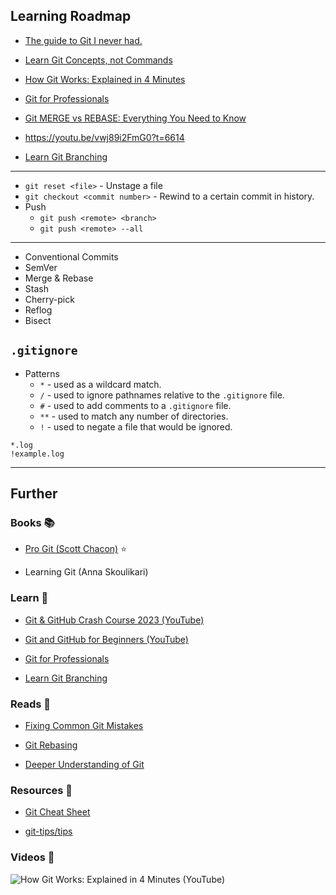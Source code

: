## Learning Roadmap

- [The guide to Git I never had.](https://dev.to/glasskube/the-guide-to-git-i-never-had-1450) 
- [Learn Git Concepts, not Commands](https://dev.to/unseenwizzard/learn-git-concepts-not-commands-4gjc)

- [How Git Works: Explained in 4 Minutes](https://www.youtube.com/watch?v=e9lnsKot_SQ) 
- [Git for Professionals](https://www.youtube.com/watch?v=Uszj_k0DGsg) 
- [Git MERGE vs REBASE: Everything You Need to Know](https://www.youtube.com/watch?v=0chZFIZLR_0)
- https://youtu.be/vwj89i2FmG0?t=6614

- [Learn Git Branching](https://learngitbranching.js.org/)

---

- `git reset <file>` - Unstage a file
- `git checkout <commit number>` - Rewind to a certain commit in history.
- Push
    - `git push <remote> <branch>`
    - `git push <remote> --all`

---

- Conventional Commits
- SemVer
- Merge & Rebase
- Stash
- Cherry-pick
- Reflog
- Bisect

## `.gitignore`

- Patterns
    - `*` - used as a wildcard match.
    - `/` - used to ignore pathnames relative to the `.gitignore` file.
    - `#` - used to add comments to a `.gitignore` file.
    - `**` - used to match any number of directories.
    - `!`  - used to negate a file that would be ignored.

```gitignore
*.log
!example.log
```

---
## Further

### Books 📚

- [Pro Git (Scott Chacon)](https://git-scm.com/book) ⭐

- Learning Git (Anna Skoulikari)

### Learn 🧠

- [Git & GitHub Crash Course 2023 (YouTube)](https://www.youtube.com/watch?v=ulQA5tjJark)

- [Git and GitHub for Beginners (YouTube)](https://www.youtube.com/watch?v=RGOj5yH7evk&t=1821s)

- [Git for Professionals](https://youtube.com/watch?v=Uszj_k0DGsg)

- [Learn Git Branching](https://learngitbranching.js.org/)

### Reads 📄

- [Fixing Common Git Mistakes](https://maggieappleton.com/git-mistakes)

- [Git Rebasing](https://git-scm.com/book/en/v2/Git-Branching-Rebasing)

- [Deeper Understanding of Git](https://www.linkedin.com/posts/jpreagan_as-a-software-engineer-who-recently-landed-activity-7056425715524636673-aArk/)

### Resources 🧩

- [Git Cheat Sheet](https://training.github.com/downloads/github-git-cheat-sheet.pdf)

- [git-tips/tips](https://github.com/git-tips/tips#readme)

### Videos 🎥

![How Git Works: Explained in 4 Minutes (YouTube)](https://www.youtube.com/watch?v=e9lnsKot_SQ)